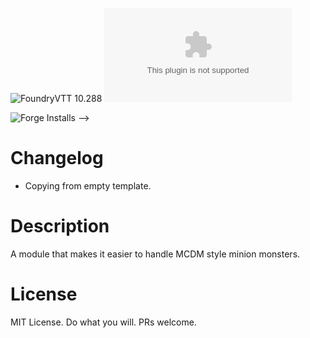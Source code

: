 ![FoundryVTT 10.288](https://img.shields.io/badge/Foundry-v10.288-informational)
![Latest Release Download Count](https://img.shields.io/github/downloads/freudiangoat/<repo>/latest/module.zip)

<!--- Forge Bazaar Install % Badge -->
<!--- replace <your-module-name> with the `name` in your manifest -->
![Forge Installs](https://img.shields.io/badge/dynamic/json?label=Forge%20Installs&query=package.installs&suffix=%25&url=https%3A%2F%2Fforge-vtt.com%2Fapi%2Fbazaar%2Fpackage%2F<repo>&colorB=4aa94a) -->

# Changelog

* Copying from empty template.

# Description

A module that makes it easier to handle MCDM style minion monsters.

# License

MIT License. Do what you will. PRs welcome.
